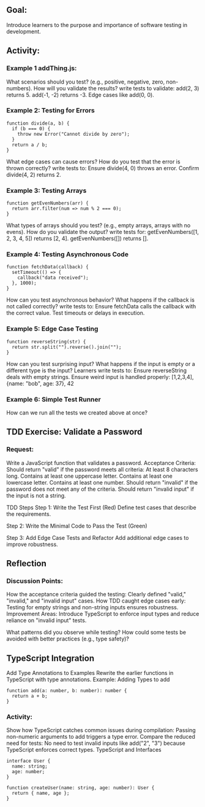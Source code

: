 ## Goal: 
Introduce learners to the purpose and importance of software testing in development.

## Activity:
### Example 1 addThing.js:
What scenarios should you test? (e.g., positive, negative, zero, non-numbers).
How will you validate the results?
write tests to validate:
add(2, 3) returns 5.
add(-1, -2) returns -3.
Edge cases like add(0, 0).



### Example 2: Testing for Errors
```
function divide(a, b) {
  if (b === 0) {
    throw new Error("Cannot divide by zero");
  }
  return a / b;
}
```

What edge cases can cause errors?
How do you test that the error is thrown correctly?
write tests to:
Ensure divide(4, 0) throws an error.
Confirm divide(4, 2) returns 2.

### Example 3: Testing Arrays
```
function getEvenNumbers(arr) {
  return arr.filter(num => num % 2 === 0);
}
```

What types of arrays should you test? (e.g., empty arrays, arrays with no evens).
How do you validate the output?
write tests for:
getEvenNumbers([1, 2, 3, 4, 5]) returns [2, 4].
getEvenNumbers([]) returns [].

### Example 4: Testing Asynchronous Code
```
function fetchData(callback) {
  setTimeout(() => {
    callback("data received");
  }, 1000);
}
```

How can you test asynchronous behavior?
What happens if the callback is not called correctly?
write tests to:
Ensure fetchData calls the callback with the correct value.
Test timeouts or delays in execution.


### Example 5: Edge Case Testing
```
function reverseString(str) {
  return str.split("").reverse().join("");
}
```

How can you test surprising input?
What happens if the input is empty or a different type is the input?
Learners write tests to:
Ensure reverseString deals with empty strings.
Ensure weird input is handled properly: [1,2,3,4], {name: "bob", age: 37}, 42 


### Example 6: Simple Test Runner
How can we run all the tests we created above at once?


## TDD Exercise: Validate a Password
### Request:
Write a JavaScript function that validates a password.
Acceptance Criteria:
Should return "valid" if the password meets all criteria:
At least 8 characters long.
Contains at least one uppercase letter.
Contains at least one lowercase letter.
Contains at least one number.
Should return "invalid" if the password does not meet any of the criteria.
Should return "invalid input" if the input is not a string.

TDD Steps
Step 1: Write the Test First (Red)
Define test cases that describe the requirements.

Step 2: Write the Minimal Code to Pass the Test (Green)

Step 3: Add Edge Case Tests and Refactor
Add additional edge cases to improve robustness.


## Reflection
### Discussion Points:
How the acceptance criteria guided the testing:
Clearly defined "valid," "invalid," and "invalid input" cases.
How TDD caught edge cases early:
Testing for empty strings and non-string inputs ensures robustness.
Improvement Areas:
Introduce TypeScript to enforce input types and reduce reliance on "invalid input" tests.


What patterns did you observe while testing?
How could some tests be avoided with better practices (e.g., type safety)?

## TypeScript Integration
Add Type Annotations to Examples
Rewrite the earlier functions in TypeScript with type annotations.
Example: Adding Types to add
```
function add(a: number, b: number): number {
  return a + b;
}
```

### Activity:
Show how TypeScript catches common issues during compilation:
Passing non-numeric arguments to add triggers a type error.
Compare the reduced need for tests:
No need to test invalid inputs like add("2", "3") because TypeScript enforces correct types.
TypeScript and Interfaces
```
interface User {
  name: string;
  age: number;
}

function createUser(name: string, age: number): User {
  return { name, age };
}
```



